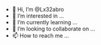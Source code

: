 - 👋 Hi, I’m @Lx32abro
- 👀 I’m interested in ...
- 🌱 I’m currently learning ...
- 💞️ I’m looking to collaborate on ...
- 📫 How to reach me ...

<!---
Lx32abro/Lx32abro is a ✨ special ✨ repository because its `README.md` (this file) appears on your GitHub profile.
You can click the Preview link to take a look at your changes.
---
